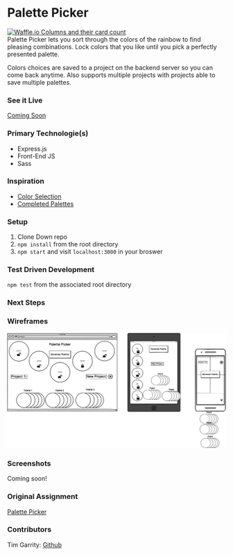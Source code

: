 # Palette Picker
[![Waffle.io Columns and their card count](https://badge.waffle.io/Salamandastron1/palette-picker.svg?columns=all)](https://waffle.io/Salamandastron1/palette-picker)<br>
Palette Picker lets you sort through the colors of the rainbow to find pleasing combinations. Lock colors that you like until you pick a perfectly presented palette. 

Colors choices are saved to a project on the backend server so you can come back anytime. Also supports multiple projects with projects able to save multiple palettes.

### See it Live
[Coming Soon]()

### Primary Technologie(s)
* Express.js
* Front-End JS
* Sass

### Inspiration
* [Color Selection](https://dribbble.com/shots/3764155-Colors-Cafe-WIP)
* [Completed Palettes](https://codepen.io/Volorf/pen/GqzzRJ)

### Setup

1. Clone Down repo
2. `npm install` from the root directory
3. `npm start` and visit `localhost:3000` in your broswer

### Test Driven Development

`npm test` from the associated root directory

### Next Steps

### Wireframes

![Wireframes](./public/wireframe.png)

### Screenshots

Coming soon!

### Original Assignment

[Palette Picker](http://frontend.turing.io/projects/palette-picker.html)

### Contributors

Tim Garrity: [Github](https://github.com/Salamandastron1) <br>
